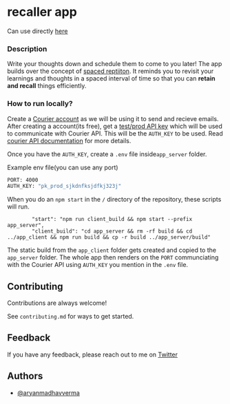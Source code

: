 # recaller app
Can use directly [here](https://recaller.live) 

### Description
Write your thoughts down and schedule them to come to you later! The app builds over the concept of [spaced reptiiton](https://en.wikipedia.org/wiki/Spaced_repetition). It reminds you to revisit your learnings and thoughts in a spaced interval of time so that you can **retain and recall** things efficiently.

### How to run locally?

Create a [Courier account](https://www.courier.com) as we will be using it to send and recieve emails. After creating a account(its free), get a [test/prod API key](https://help.courier.com/en/articles/4677510-using-environments-api-keys-and-migrating-assets) which will be used to communicate with Courier API. This will be the `AUTH_KEY` to be used. Read [courier API documentation](https://www.courier.com/docs/) for more details.

Once you have the `AUTH_KEY`, create a `.env` file inside`app_server` folder.

Example env file(you can use any port)
```bash
PORT: 4000
AUTH_KEY: "pk_prod_sjkdnfksjdfkj323j"
```

When you do an `npm start` in the `/` directory of the repository, these scripts will run. 
```
        "start": "npm run client_build && npm start --prefix app_server",
        "client_build": "cd app_server && rm -rf build && cd ../app_client && npm run build && cp -r build ../app_server/build"
```

The static build from the `app_client` folder gets created and copied to the `app_server` folder. The whole app then renders on the `PORT` communciating with the Courier API using `AUTH_KEY` you mention in the `.env` file. 

## Contributing

Contributions are always welcome!

See `contributing.md` for ways to get started.




## Feedback

If you have any feedback, please reach out to me on [Twitter](https://twitter.com/aryanmadhaverma)


## Authors

- [@aryanmadhavverma](https://www.github.com/aryanmadhavverma)

